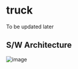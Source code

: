 # truck
To be updated later

## S/W Architecture
![image](https://github.com/AveesLab/scale_truck_control_carla/assets/101336421/264e922f-c849-4058-b777-41e61ac349cb)

